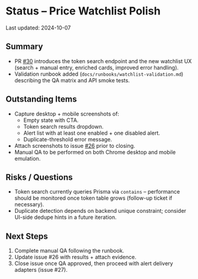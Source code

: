 # Status – Price Watchlist Polish

Last updated: 2024-10-07

## Summary
- PR [#30](https://github.com/cjnemes/WeDefiDaily/pull/30) introduces the token search endpoint and the new watchlist UX (search + manual entry, enriched cards, improved error handling).
- Validation runbook added (`docs/runbooks/watchlist-validation.md`) describing the QA matrix and API smoke tests.

## Outstanding Items
- Capture desktop + mobile screenshots of:
  - Empty state with CTA.
  - Token search results dropdown.
  - Alert list with at least one enabled + one disabled alert.
  - Duplicate-threshold error message.
- Attach screenshots to issue [#26](https://github.com/cjnemes/WeDefiDaily/issues/26) prior to closing.
- Manual QA to be performed on both Chrome desktop and mobile emulation.

## Risks / Questions
- Token search currently queries Prisma via `contains` – performance should be monitored once token table grows (follow-up ticket if necessary).
- Duplicate detection depends on backend unique constraint; consider UI-side dedupe hints in a future iteration.

## Next Steps
1. Complete manual QA following the runbook.
2. Update issue #26 with results + attach evidence.
3. Close issue once QA approved, then proceed with alert delivery adapters (issue #27).
